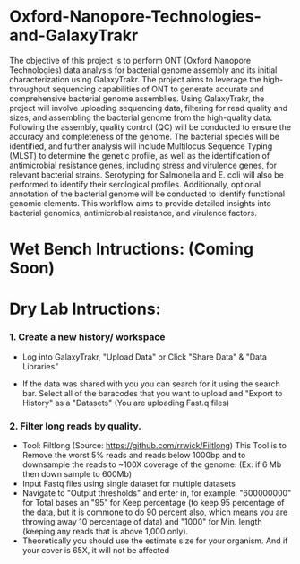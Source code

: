 # Oxford-Nanopore-Technologies-and-GalaxyTrakr

The objective of this project is to perform ONT (Oxford Nanopore Technologies) data analysis for bacterial genome assembly and its initial characterization using GalaxyTrakr. The project aims to leverage the high-throughput sequencing capabilities of ONT to generate accurate and comprehensive bacterial genome assemblies. Using GalaxyTrakr, the project will involve uploading sequencing data, filtering for read quality and sizes, and assembling the bacterial genome from the high-quality data. Following the assembly, quality control (QC) will be conducted to ensure the accuracy and completeness of the genome. The bacterial species will be identified, and further analysis will include Multilocus Sequence Typing (MLST) to determine the genetic profile, as well as the identification of antimicrobial resistance genes, including stress and virulence genes, for relevant bacterial strains. Serotyping for Salmonella and E. coli will also be performed to identify their serological profiles. Additionally, optional annotation of the bacterial genome will be conducted to identify functional genomic elements. This workflow aims to provide detailed insights into bacterial genomics, antimicrobial resistance, and virulence factors.

# Wet Bench Intructions: (Coming Soon)





# Dry Lab Intructions:


### 1. Create a new history/ workspace
+ Log into GalaxyTrakr, "Upload Data" or Click "Share Data" & "Data Libraries"

+ If the data was shared with you you can search for it using the search bar. Select all of the baracodes that you want to upload and "Export to History" as a "Datasets" (You are uploading Fast.q files)

### 2. Filter long reads by quality. 
+ Tool: Filtlong (Source: https://github.com/rrwick/Filtlong) This Tool is to Remove the worst 5% reads and reads below 1000bp  and to downsample the reads to ~100X coverage of the genome. (Ex: if 6 Mb then down sample to 600Mb)
+ Input Fastq files using single dataset for multiple datasets
+ Navigate to "Output thresholds" and enter in, for example:  "600000000" for Total bases an "95" for Keep percentage (to keep 95 percentage of the data, but it is commone to do 90 percent also, which means you are throwing away 10 percentage of data) and "1000" for Min. length (keeping any reads that is above 1,000 only).
+ Theoretically you should use the estimate size for your organism. And if your cover is 65X, it will not be affected










